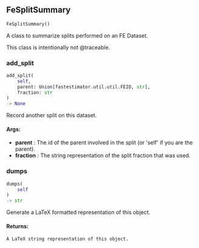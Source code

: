 ## FeSplitSummary
```python
FeSplitSummary()
```
A class to summarize splits performed on an FE Dataset.

This class is intentionally not @traceable.

### add_split
```python
add_split(
	self,
	parent: Union[fastestimator.util.util.FEID, str],
	fraction: str
)
-> None
```
Record another split on this dataset.


#### Args:

* **parent** :  The id of the parent involved in the split (or 'self' if you are the parent).
* **fraction** :  The string representation of the split fraction that was used.

### dumps
```python
dumps(
	self
)
-> str
```
Generate a LaTeX formatted representation of this object.


#### Returns:
    A LaTeX string representation of this object.